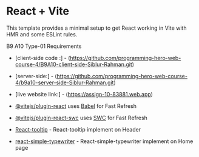 # React + Vite

This template provides a minimal setup to get React working in Vite with HMR and some ESLint rules.

B9 A10 Type-01 Requirements

- [client-side code :] - (https://github.com/programming-hero-web-course-4/B9A10-client-side-Siblur-Rahman.git)

- [server-side:] - (https://github.com/programming-hero-web-course-4/b9a10-server-side-Siblur-Rahman.git)

- [live website link:] - (https://assign-10-83881.web.app)

- [@vitejs/plugin-react](https://github.com/vitejs/vite-plugin-react/blob/main/packages/plugin-react/README.md) uses [Babel](https://babeljs.io/) for Fast Refresh
- [@vitejs/plugin-react-swc](https://github.com/vitejs/vite-plugin-react-swc) uses [SWC](https://swc.rs/) for Fast Refresh
- [React-tooltip](https://react-tooltip.com/docs/getting-started) - React-tooltip implement on Header
- [react-simple-typewriter](https://www.npmjs.com/package/react-simple-typewriter) - React-simple-typewriter implement on Home page
